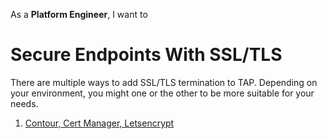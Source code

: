As a **Platform Engineer**, I want to
# Secure Endpoints With SSL/TLS

There are multiple ways to add SSL/TLS termination to TAP. Depending on your environment, you might one or the other to be more suitable for your needs.

1. [Contour, Cert Manager, Letsencrypt](contour-cm-letsencrypt.md)
